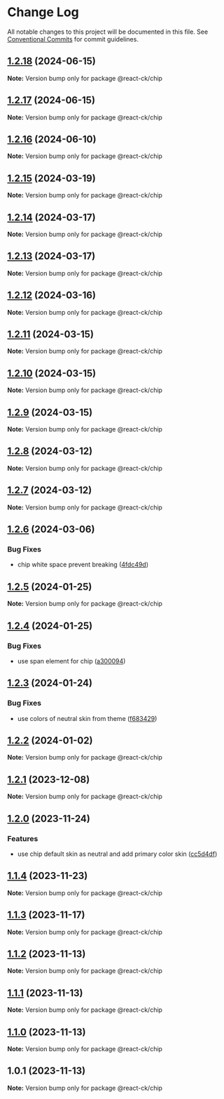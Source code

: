 # Change Log

All notable changes to this project will be documented in this file.
See [Conventional Commits](https://conventionalcommits.org) for commit guidelines.

## [1.2.18](https://github.com/abelflopes/react-ck/compare/@react-ck/chip@1.2.17...@react-ck/chip@1.2.18) (2024-06-15)

**Note:** Version bump only for package @react-ck/chip





## [1.2.17](https://github.com/abelflopes/react-ck/compare/@react-ck/chip@1.2.16...@react-ck/chip@1.2.17) (2024-06-15)

**Note:** Version bump only for package @react-ck/chip





## [1.2.16](https://github.com/abelflopes/react-ck/compare/@react-ck/chip@1.2.15...@react-ck/chip@1.2.16) (2024-06-10)

**Note:** Version bump only for package @react-ck/chip





## [1.2.15](https://github.com/abelflopes/react-ck/compare/@react-ck/chip@1.2.14...@react-ck/chip@1.2.15) (2024-03-19)

**Note:** Version bump only for package @react-ck/chip





## [1.2.14](https://github.com/abelflopes/react-ck/compare/@react-ck/chip@1.2.13...@react-ck/chip@1.2.14) (2024-03-17)

**Note:** Version bump only for package @react-ck/chip





## [1.2.13](https://github.com/abelflopes/react-ck/compare/@react-ck/chip@1.2.12...@react-ck/chip@1.2.13) (2024-03-17)

**Note:** Version bump only for package @react-ck/chip





## [1.2.12](https://github.com/abelflopes/react-ck/compare/@react-ck/chip@1.2.11...@react-ck/chip@1.2.12) (2024-03-16)

**Note:** Version bump only for package @react-ck/chip





## [1.2.11](https://github.com/abelflopes/react-ck/compare/@react-ck/chip@1.2.10...@react-ck/chip@1.2.11) (2024-03-15)

**Note:** Version bump only for package @react-ck/chip





## [1.2.10](https://github.com/abelflopes/react-ck/compare/@react-ck/chip@1.2.9...@react-ck/chip@1.2.10) (2024-03-15)

**Note:** Version bump only for package @react-ck/chip





## [1.2.9](https://github.com/abelflopes/react-ck/compare/@react-ck/chip@1.2.8...@react-ck/chip@1.2.9) (2024-03-15)

**Note:** Version bump only for package @react-ck/chip





## [1.2.8](https://github.com/abelflopes/react-ck/compare/@react-ck/chip@1.2.7...@react-ck/chip@1.2.8) (2024-03-12)

**Note:** Version bump only for package @react-ck/chip





## [1.2.7](https://github.com/abelflopes/react-ck/compare/@react-ck/chip@1.2.6...@react-ck/chip@1.2.7) (2024-03-12)

**Note:** Version bump only for package @react-ck/chip





## [1.2.6](https://github.com/abelflopes/react-ck/compare/@react-ck/chip@1.2.5...@react-ck/chip@1.2.6) (2024-03-06)


### Bug Fixes

* chip white space prevent breaking ([4fdc49d](https://github.com/abelflopes/react-ck/commit/4fdc49da437c73e137c038df00e850236294574c))



## [1.2.5](https://github.com/abelflopes/react-ck/compare/@react-ck/chip@1.2.4...@react-ck/chip@1.2.5) (2024-01-25)

**Note:** Version bump only for package @react-ck/chip





## [1.2.4](https://github.com/abelflopes/react-ck/compare/@react-ck/chip@1.2.3...@react-ck/chip@1.2.4) (2024-01-25)


### Bug Fixes

* use span element for chip ([a300094](https://github.com/abelflopes/react-ck/commit/a30009430874f56c6149af6a4945bf6bf34e742d))



## [1.2.3](https://github.com/abelflopes/react-ck/compare/@react-ck/chip@1.2.2...@react-ck/chip@1.2.3) (2024-01-24)


### Bug Fixes

* use colors of neutral skin from theme ([f683429](https://github.com/abelflopes/react-ck/commit/f6834292b82404a50d888127bf35852a81f01e9e))



## [1.2.2](https://github.com/abelflopes/react-ck/compare/@react-ck/chip@1.2.1...@react-ck/chip@1.2.2) (2024-01-02)

**Note:** Version bump only for package @react-ck/chip





## [1.2.1](https://github.com/abelflopes/react-ck/compare/@react-ck/chip@1.2.0...@react-ck/chip@1.2.1) (2023-12-08)

**Note:** Version bump only for package @react-ck/chip





## [1.2.0](https://github.com/abelflopes/react-ck/compare/@react-ck/chip@1.1.4...@react-ck/chip@1.2.0) (2023-11-24)


### Features

* use chip default skin as neutral and add primary color skin ([cc5d4df](https://github.com/abelflopes/react-ck/commit/cc5d4df2e02a37a407d9adbacf4004b620d47a4b))



## [1.1.4](https://github.com/abelflopes/react-ck/compare/@react-ck/chip@1.1.3...@react-ck/chip@1.1.4) (2023-11-23)

**Note:** Version bump only for package @react-ck/chip





## [1.1.3](https://github.com/abelflopes/react-ck/compare/@react-ck/chip@1.1.2...@react-ck/chip@1.1.3) (2023-11-17)

**Note:** Version bump only for package @react-ck/chip





## [1.1.2](https://github.com/abelflopes/react-ck/compare/@react-ck/chip@1.1.1...@react-ck/chip@1.1.2) (2023-11-13)

**Note:** Version bump only for package @react-ck/chip





## [1.1.1](https://github.com/abelflopes/react-ck/compare/@react-ck/chip@1.1.0...@react-ck/chip@1.1.1) (2023-11-13)

**Note:** Version bump only for package @react-ck/chip





## [1.1.0](https://github.com/abelflopes/react-ck/compare/@react-ck/chip@1.0.1...@react-ck/chip@1.1.0) (2023-11-13)

**Note:** Version bump only for package @react-ck/chip





## 1.0.1 (2023-11-13)

**Note:** Version bump only for package @react-ck/chip
